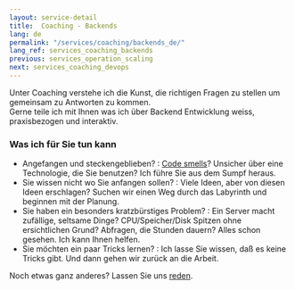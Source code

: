 ```yaml
---
layout: service-detail
title:  Coaching - Backends
lang: de
permalink: "/services/coaching/backends_de/"
lang_ref: services_coaching_backends
previous: services_operation_scaling
next: services_coaching_devops
---
```

Unter Coaching verstehe ich die Kunst, die richtigen Fragen zu stellen um gemeinsam zu Antworten zu kommen.  
Gerne teile ich mit Ihnen was ich über Backend Entwicklung weiss, praxisbezogen und interaktiv.

### Was ich für Sie tun kann
- Angefangen und steckengeblieben?
: [Code smells](https://de.wikipedia.org/wiki/Smell_(Programmierung))? Unsicher über eine Technologie, die Sie benutzen? Ich führe Sie aus dem Sumpf heraus.
- Sie wissen nicht wo Sie anfangen sollen?
: Viele Ideen, aber von diesen Ideen erschlagen? Suchen wir einen Weg durch das Labyrinth und beginnen mit der Planung.
- Sie haben ein besonders kratzbürstiges Problem?
: Ein Server macht zufällige, seltsame Dinge? CPU/Speicher/Disk Spitzen ohne ersichtlichen Grund? Abfragen, die Stunden dauern? Alles schon gesehen. Ich kann Ihnen helfen.
- Sie möchten ein paar Tricks lernen?
: Ich lasse Sie wissen, daß es keine Tricks gibt. Und dann gehen wir zurück an die Arbeit.

Noch etwas ganz anderes? Lassen Sie uns [reden](/contact_en).

